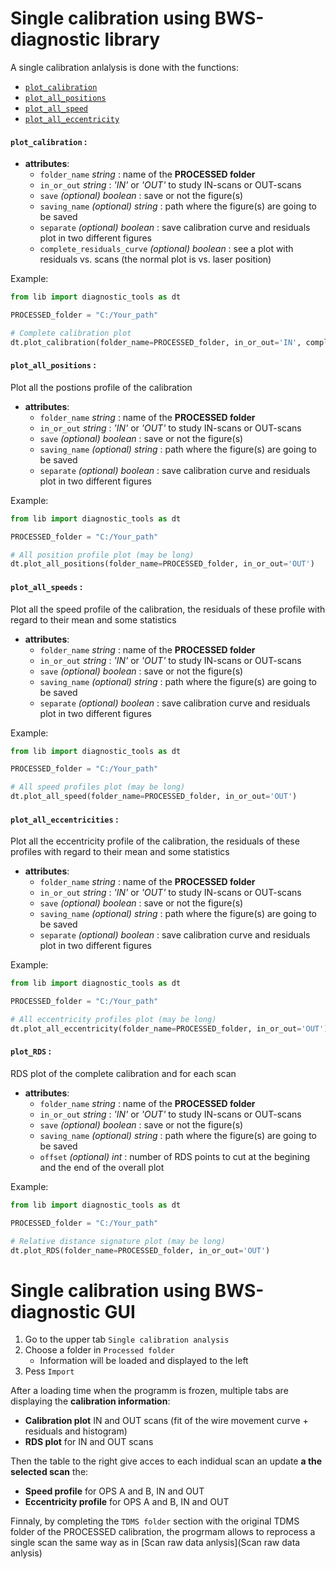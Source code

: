 # Single calibration using BWS-diagnostic library

A single calibration anlalysis is done with the functions:

* [`plot_calibration`](**`plot_calibration`**)
* [`plot_all_positions`](**`plot_all_positions`**)
* [`plot_all_speed`](`plot_all_speed`)
* [`plot_all_eccentricity`](`plot_all_eccentricity`)



#### **`plot_calibration`** :

* **attributes**:
  * `folder_name` _string_ : name of the **PROCESSED folder**
  * `in_or_out` _string_ : _'IN'_ or _'OUT'_ to study IN-scans or OUT-scans
  * `save` _(optional) boolean_ : save or not the figure(s)
  * `saving_name`  _(optional) string_ : path where the figure(s) are going to be saved
  * `separate`  _(optional) boolean_ : save calibration curve and residuals plot in two different figures
  * `complete_residuals_curve` _(optional) boolean_ : see a plot with residuals vs. scans (the normal plot is vs. laser position)

Example:

```python
from lib import diagnostic_tools as dt

PROCESSED_folder = "C:/Your_path"

# Complete calibration plot
dt.plot_calibration(folder_name=PROCESSED_folder, in_or_out='IN', complete_residuals_curve=True)
```



#### **`plot_all_positions`** :

Plot all the postions profile of the calibration

- **attributes**:
  - `folder_name` _string_ : name of the **PROCESSED folder**
  - `in_or_out` _string_ : _'IN'_ or _'OUT'_ to study IN-scans or OUT-scans
  - `save` _(optional) boolean_ : save or not the figure(s)
  - `saving_name`  _(optional) string_ : path where the figure(s) are going to be saved
  - `separate`  _(optional) boolean_ : save calibration curve and residuals plot in two different figures

Example:

```python
from lib import diagnostic_tools as dt

PROCESSED_folder = "C:/Your_path"

# All position profile plot (may be long)
dt.plot_all_positions(folder_name=PROCESSED_folder, in_or_out='OUT')
```



#### **`plot_all_speeds`** :

Plot all the speed profile of the calibration, the residuals of these profile with regard to their mean and some statistics

- **attributes**:
  - `folder_name` _string_ : name of the **PROCESSED folder**
  - `in_or_out` _string_ : _'IN'_ or _'OUT'_ to study IN-scans or OUT-scans
  - `save` _(optional) boolean_ : save or not the figure(s)
  - `saving_name`  _(optional) string_ : path where the figure(s) are going to be saved
  - `separate`  _(optional) boolean_ : save calibration curve and residuals plot in two different figures

Example:

```python
from lib import diagnostic_tools as dt

PROCESSED_folder = "C:/Your_path"

# All speed profiles plot (may be long)
dt.plot_all_speed(folder_name=PROCESSED_folder, in_or_out='OUT')
```



#### **`plot_all_eccentricities`** :

Plot all the eccentricity profile of the calibration, the residuals of these profiles with regard to their mean and some statistics

- **attributes**:
  - `folder_name` _string_ : name of the **PROCESSED folder**
  - `in_or_out` _string_ : _'IN'_ or _'OUT'_ to study IN-scans or OUT-scans
  - `save` _(optional) boolean_ : save or not the figure(s)
  - `saving_name`  _(optional) string_ : path where the figure(s) are going to be saved
  - `separate`  _(optional) boolean_ : save calibration curve and residuals plot in two different figures

Example:

```Python
from lib import diagnostic_tools as dt

PROCESSED_folder = "C:/Your_path"

# All eccentricity profiles plot (may be long)
dt.plot_all_eccentricity(folder_name=PROCESSED_folder, in_or_out='OUT')
```



#### **`plot_RDS`** :

RDS plot of the complete calibration and for each scan

- **attributes**:
  - `folder_name` _string_ : name of the **PROCESSED folder**
  - `in_or_out` _string_ : _'IN'_ or _'OUT'_ to study IN-scans or OUT-scans
  - `save` _(optional) boolean_ : save or not the figure(s)
  - `saving_name`  _(optional) string_ : path where the figure(s) are going to be saved
  - `offset`  _(optional) int_ : number of RDS points to cut at the begining and the end of the overall plot

Example:

```Python
from lib import diagnostic_tools as dt

PROCESSED_folder = "C:/Your_path"

# Relative distance signature plot (may be long)
dt.plot_RDS(folder_name=PROCESSED_folder, in_or_out='OUT')
```



# Single calibration using BWS-diagnostic GUI

1. Go to the upper tab `Single calibration analysis`
2. Choose a folder in `Processed folder`
   * Information will be loaded and displayed to the left 
3. Pess `Import`



After a loading time when the programm is frozen, multiple tabs are displaying the **calibration information**:

* **Calibration plot** IN and OUT scans (fit of the wire movement curve + residuals and histogram)
* **RDS plot** for IN and OUT scans

Then the table to the right give acces to each indidual scan an update **a the selected scan** the:

* **Speed profile** for OPS A and B, IN and OUT
* **Eccentricity profile** for OPS A and B, IN and OUT



Finnaly, by completing the `TDMS folder` section with the original TDMS folder of the PROCESSED calibration, the progrmam allows to reprocess a single scan the same way as in [Scan raw data anlysis](Scan raw data anlysis)